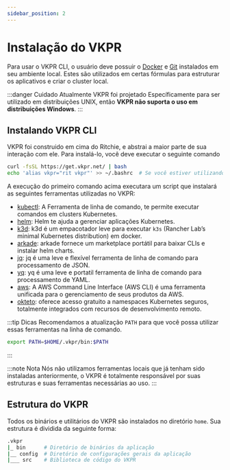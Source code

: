 ```yaml
---
sidebar_position: 2
---
```


# Instalação do VKPR


Para usar o VKPR CLI, o usuário deve possuir o [Docker](https://www.docker.com/) e [Git](https://git-scm.com/) instalados em seu ambiente local. Estes são utilizados em certas fórmulas para estruturar os aplicativos e criar o cluster local.

:::danger Cuidado
  Atualmente VKPR foi projetado Específicamente para ser utilizado em distribuições UNIX, então **VKPR não suporta o uso em distribuições Windows**.
:::

## Instalando VKPR CLI

VKPR foi construido em cima do Ritchie, e abstrai a maior parte de sua interação com ele. Para instalá-lo, você deve executar o seguinte comando

```bash
curl -fsSL https://get.vkpr.net/ | bash
echo 'alias vkpr="rit vkpr"' >> ~/.bashrc  # Se você estiver utilizando outro terminal Unix, especifique sua fonte
```

A execução do primeiro comando acima executara um script que instalará as seguintes ferramentas utilizadas no VKPR:

- [kubectl](https://kubernetes.io/docs/tasks/tools/#kubectl): A Ferramenta de linha de comando, te permite executar comandos em clusters Kubernetes.
- [helm](https://helm.sh/docs/intro/install/): Helm te ajuda a gerenciar aplicações Kubernetes.
- [k3d](https://k3d.io/v4.4.8/): k3d é um empacotador leve para executar `k3s` (Rancher Lab’s minimal Kubernetes distribution) em docker.
- [arkade](https://github.com/alexellis/arkade): arkade fornece um marketplace portátil para baixar CLIs e instalar helm charts.
- [jq](https://stedolan.github.io/jq/): jq é uma leve e flexível ferramenta de linha de comando para processamento de JSON.
- [yq](https://mikefarah.gitbook.io/yq/): yq é uma leve e portatil ferramenta de linha de comando para processamento de YAML. 
- [aws](https://aws.amazon.com/cli/): A AWS Command Line Interface (AWS CLI) é uma ferramenta unificada para o gerenciamento de seus produtos da AWS.
- [okteto](https://www.okteto.com/): oferece acesso gratuito a namespaces Kubernetes seguros, totalmente integrados com recursos de desenvolvimento remoto.

:::tip Dicas
Recomendamos a atualização `PATH` para que você possa utilizar essas ferramentas na linha de comando.
```bash
export PATH=$HOME/.vkpr/bin:$PATH
```
:::

:::note Nota
Nós não utilizamos ferramentas locais que já tenham sido instaladas anteriormente, o VKPR é totalmente responsável por suas estruturas e suas ferramentas necessárias ao uso.
:::

## Estrutura do VKPR

Todos os binários e utilitários do VKPR são instalados no diretório `home`.
Sua estrutura é dividida da seguinte forma:
```bash
.vkpr
|_ bin      # Diretório de binários da aplicação
|__ config  # Diretório de configurações gerais da aplicação
|___ src    # Biblioteca de código do VKPR
```